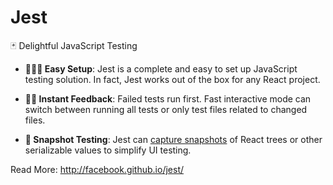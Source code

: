 # Jest

🃏 Delightful JavaScript Testing

- **👩🏻‍💻 Easy Setup**: Jest is a complete and easy to set up JavaScript testing solution. In fact, Jest works out of the box for any React project.

- **🏃🏽 Instant Feedback**: Failed tests run first. Fast interactive mode can switch between running all tests or only test files related to changed files.

- **📸 Snapshot Testing**: Jest can [capture snapshots](http://facebook.github.io/jest/docs/snapshot-testing.html) of React trees or other serializable values to simplify UI testing.

Read More: http://facebook.github.io/jest/
